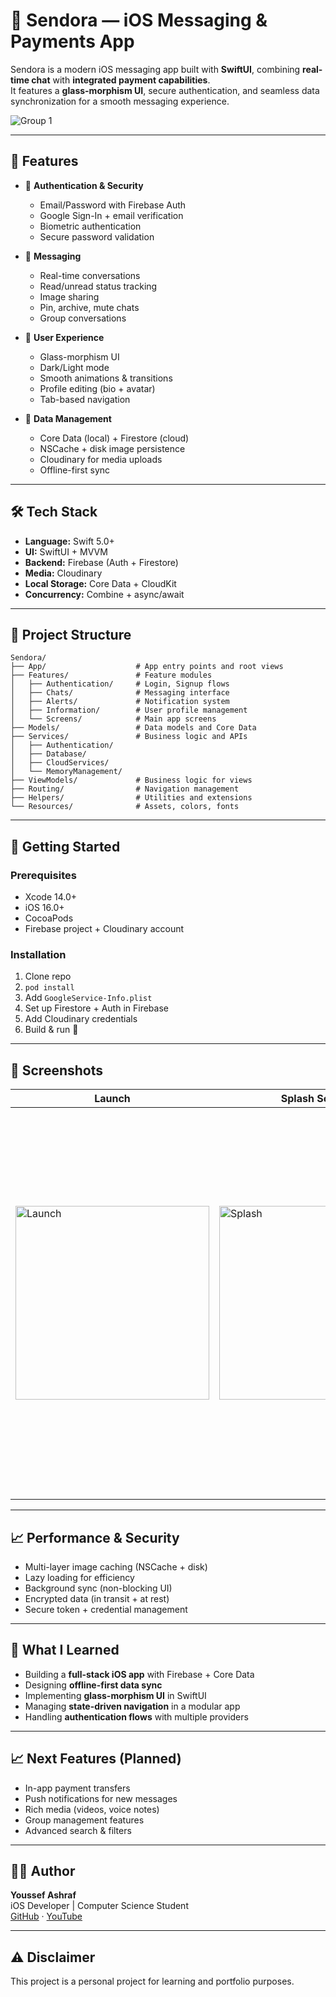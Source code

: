 # 💬 Sendora — iOS Messaging & Payments App

Sendora is a modern iOS messaging app built with **SwiftUI**, combining **real-time chat** with **integrated payment capabilities**.  
It features a **glass-morphism UI**, secure authentication, and seamless data synchronization for a smooth messaging experience.

![Group 1](https://github.com/user-attachments/assets/97e5da0a-21bb-49d5-a115-04bc7afc6b85)

---

## 📱 Features

- 🔐 **Authentication & Security**
  - Email/Password with Firebase Auth
  - Google Sign-In + email verification
  - Biometric authentication
  - Secure password validation

- 💬 **Messaging**
  - Real-time conversations
  - Read/unread status tracking
  - Image sharing
  - Pin, archive, mute chats
  - Group conversations

- 🎨 **User Experience**
  - Glass-morphism UI
  - Dark/Light mode
  - Smooth animations & transitions
  - Profile editing (bio + avatar)
  - Tab-based navigation

- 🔄 **Data Management**
  - Core Data (local) + Firestore (cloud)
  - NSCache + disk image persistence
  - Cloudinary for media uploads
  - Offline-first sync

---

## 🛠 Tech Stack

- **Language:** Swift 5.0+  
- **UI:** SwiftUI + MVVM  
- **Backend:** Firebase (Auth + Firestore)  
- **Media:** Cloudinary  
- **Local Storage:** Core Data + CloudKit  
- **Concurrency:** Combine + async/await  

---

## 📁 Project Structure

```text
Sendora/
├── App/                    # App entry points and root views
├── Features/               # Feature modules
│   ├── Authentication/     # Login, Signup flows
│   ├── Chats/              # Messaging interface
│   ├── Alerts/             # Notification system
│   ├── Information/        # User profile management
│   └── Screens/            # Main app screens
├── Models/                 # Data models and Core Data
├── Services/               # Business logic and APIs
│   ├── Authentication/
│   ├── Database/
│   ├── CloudServices/
│   └── MemoryManagement/
├── ViewModels/             # Business logic for views
├── Routing/                # Navigation management
├── Helpers/                # Utilities and extensions
└── Resources/              # Assets, colors, fonts
```
---

## 🚀 Getting Started

### Prerequisites
- Xcode 14.0+
- iOS 16.0+
- CocoaPods
- Firebase project + Cloudinary account

### Installation
1. Clone repo  
2. `pod install`  
3. Add `GoogleService-Info.plist`  
4. Set up Firestore + Auth in Firebase  
5. Add Cloudinary credentials  
6. Build & run 🚀  

---

## 📸 Screenshots
| Launch | Splash Screen | Auth | Chats | Messages | Profile |
|--------|---------------|------|-------|----------|---------|
| <img width="310" alt="Launch" src="https://github.com/user-attachments/assets/548ce553-de7e-428a-b9e4-5670c901282d" /> | <img width="310" alt="Splash" src="https://github.com/user-attachments/assets/553e2064-74f1-4c59-b3d2-f302cdcab429" /> | <img width="310" alt="Auth1" src="https://github.com/user-attachments/assets/e9b29442-7eb9-4a50-9cd5-b9da55b20a5d" /><br><img width="310" alt="Auth2" src="https://github.com/user-attachments/assets/3440fea6-d409-42ce-8896-f2a0acc0ccb4" /> | <img width="310" alt="Chats" src="https://github.com/user-attachments/assets/62dca54e-3530-4d41-ad45-e8664163dcc8" /> | Coming Soon | <img width="310" alt="Profile" src="https://github.com/user-attachments/assets/8748ea3d-be36-4a09-8fb8-c6ab0c353812" /> |


---

## 📈 Performance & Security

- Multi-layer image caching (NSCache + disk)  
- Lazy loading for efficiency  
- Background sync (non-blocking UI)  
- Encrypted data (in transit + at rest)  
- Secure token + credential management  

---

## 🧠 What I Learned

- Building a **full-stack iOS app** with Firebase + Core Data  
- Designing **offline-first data sync**  
- Implementing **glass-morphism UI** in SwiftUI  
- Managing **state-driven navigation** in a modular app  
- Handling **authentication flows** with multiple providers  

---

## 📈 Next Features (Planned)

- In-app payment transfers  
- Push notifications for new messages  
- Rich media (videos, voice notes)  
- Group management features  
- Advanced search & filters  

---

## 👨‍💻 Author

**Youssef Ashraf**  
iOS Developer | Computer Science Student  
[GitHub](https://github.com/yousseeefashrraf) · [YouTube](https://youtube.com/@YooussefAshraf)  

---

## ⚠️ Disclaimer

This project is a personal project for learning and portfolio purposes.  
